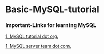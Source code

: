 # Basic-MySQL-tutorial

### Important-Links for learning MySQL

[1. MySQL tutorial dot org.](http://www.mysqltutorial.org)

[1. MySQL server team dot com.](https://mysqlserverteam.com/)
